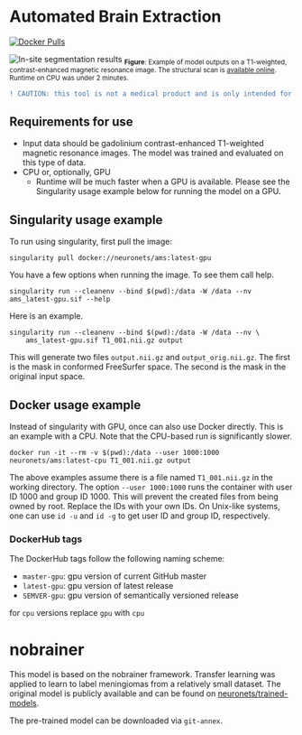# Automated Brain Extraction

[![Docker Pulls](https://img.shields.io/docker/pulls/neuronets/ams)](https://hub.docker.com/r/neuronets/ams)

![In-site segmentation results](/images/sample.png) <sub>__Figure__: Example of model outputs on a T1-weighted, contrast-enhanced magnetic resonance image. The structural scan is [available online](http://brainbox.pasteur.fr/mri/?url=https://dl.dropbox.com/sh/71jbelduefu41xs/AAAOa3oh_bVMxdFsmN965kGDa/case_057_2.nii.gz). Runtime on CPU was under 2 minutes.</sub>

```diff
! CAUTION: this tool is not a medical product and is only intended for research purposes. !
```

## Requirements for use

- Input data should be gadolinium contrast-enhanced T1-weighted magnetic resonance images. The model was trained and evaluated on this type of data.
- CPU or, optionally, GPU
  - Runtime will be much faster when a GPU is available. Please see the Singularity usage example below for running the model on a GPU.

## Singularity usage example

To run using singularity, first pull the image:

```
singularity pull docker://neuronets/ams:latest-gpu
```

You have a few options when running the image. To see them call help.

```
singularity run --cleanenv --bind $(pwd):/data -W /data --nv ams_latest-gpu.sif --help
```

Here is an example.

```
singularity run --cleanenv --bind $(pwd):/data -W /data --nv \
    ams_latest-gpu.sif T1_001.nii.gz output
```

This will generate two files `output.nii.gz` and `output_orig.nii.gz`. The first is the mask in conformed FreeSurfer space. The second is the mask in the original input space.

## Docker usage example

Instead of singularity with GPU, once can also use Docker directly. This is an example with a CPU. Note that the CPU-based run is significantly slower.

```
docker run -it --rm -v $(pwd):/data --user 1000:1000 neuronets/ams:latest-cpu T1_001.nii.gz output
```

The above examples assume there is a file named `T1_001.nii.gz` in the working directory. The option `--user 1000:1000` runs the container with user ID 1000 and group ID 1000. This will prevent the created files from being owned by root. Replace the IDs with your own IDs. On Unix-like systems, one can use `id -u` and `id -g` to get user ID and group ID, respectively.

### DockerHub tags

The DockerHub tags follow the following naming scheme:

- `master-gpu`: gpu version of current GitHub master
- `latest-gpu`: gpu version of latest release
- `SEMVER-gpu`: gpu version of semantically versioned release

for `cpu` versions replace `gpu` with `cpu`

# nobrainer

This model is based on the nobrainer framework. Transfer learning was applied to learn to label meningiomas from a relatively small dataset. The original model is publicly available and can be found on [neuronets/trained-models](https://github.com/neuronets/trained-models#3d-u-net).

The pre-trained model can be downloaded via `git-annex`.
